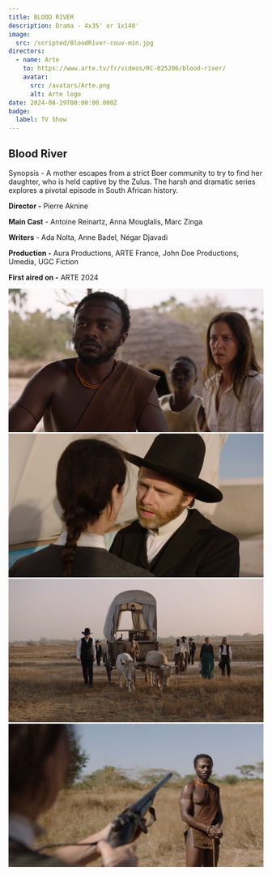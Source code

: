 ```yaml
---
title: BLOOD RIVER
description: Drama - 4x35' or 1x140'
image:
  src: /scripted/BloodRiver-couv-min.jpg
directors:
  - name: Arte
    to: https://www.arte.tv/fr/videos/RC-025206/blood-river/
    avatar:
      src: /avatars/Arte.png
      alt: Arte logo
date: 2024-08-29T00:00:00.000Z
badge:
  label: TV Show
---
```


## Blood River

Synopsis - A mother escapes from a strict Boer community to try to find her daughter, who is held captive by the Zulus. The harsh and dramatic series explores a pivotal episode in South African history.

**Director -** Pierre Aknine

**Main Cast** - Antoine Reinartz, Anna Mouglalis, Marc Zinga

**Writers** - Ada Nolta, Anne Badel, Négar Djavadi

**Production -** Aura Productions, ARTE France, John Doe Productions, Umedia, UGC Fiction

**First aired on -** ARTE 2024

![an african man and a european woman](/scripted/Blood3.jpg)![a man talking to a woman](/scripted/Blood1.jpg)![a wagon with bulls and people around](/scripted/Blood2.jpg)![A woman pointing a gun toward a black man](/scripted/blood-river.jpg)
